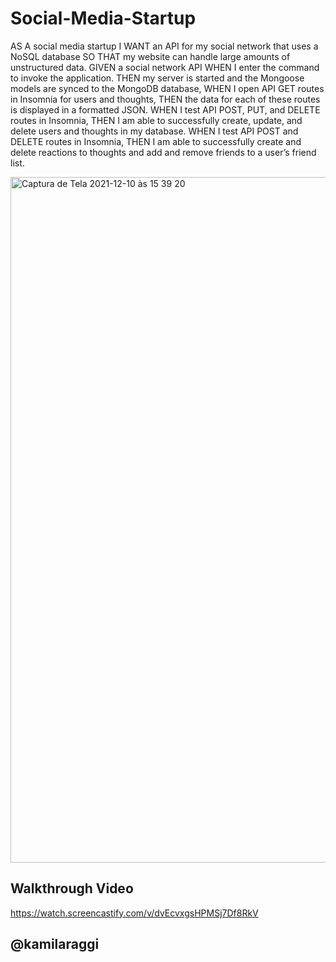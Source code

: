 # Social-Media-Startup

AS A social media startup
I WANT an API for my social network that uses a NoSQL database
SO THAT my website can handle large amounts of unstructured data.
GIVEN a social network API
WHEN I enter the command to invoke the application.
THEN my server is started and the Mongoose models are synced to the MongoDB database,
WHEN I open API GET routes in Insomnia for users and thoughts,
THEN the data for each of these routes is displayed in a formatted JSON.
WHEN I test API POST, PUT, and DELETE routes in Insomnia,
THEN I am able to successfully create, update, and delete users and thoughts in my database.
WHEN I test API POST and DELETE routes in Insomnia,
THEN I am able to successfully create and delete reactions to thoughts and add and remove friends to a user’s friend list.

<img width="1097" alt="Captura de Tela 2021-12-10 às 15 39 20" src="https://user-images.githubusercontent.com/84299745/145638371-e3070f34-668e-44c6-a93f-9e9b4c664680.png">

## Walkthrough Video

https://watch.screencastify.com/v/dvEcvxgsHPMSj7Df8RkV

## @kamilaraggi
